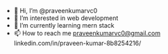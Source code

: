 - 👋 Hi, I’m @praveenkumarvc0
- 👀 I’m interested in web development
- 🌱 I’m currently learning mern stack
- 📫 How to reach me praveenkumarvc0@gmail.com
                     linkedin.com/in/praveen-kumar-8b8254216/
